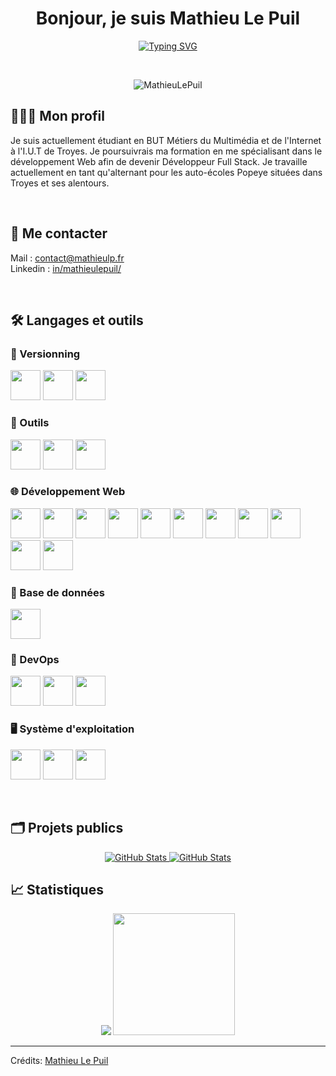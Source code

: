 <h1 align="center">Bonjour, je suis Mathieu Le Puil</h1>
<p align="center">
<a href="https://git.io/typing-svg"><img src="https://readme-typing-svg.demolab.com?font=Fira+Code&size=24&duration=4500&pause=1000&center=true&vCenter=true&width=1000&lines=%C3%89tudiant+en+B.U.T+MMI+%C3%A0+Troyes;Alternant+chez+les+auto-%C3%A9coles+Popeye;D%C3%A9veloppeur+web+Full+Stack;D%C3%A9veloppeur+Python+(Discord)" alt="Typing SVG" /></a>
</p>

<br>

<p align="center">
	<img src="https://komarev.com/ghpvc/?username=MathieuLePuil&label=Nombre%20de%20vues&color=0e75b6&style=plastic" alt="MathieuLePuil" />
</p>

## 👨🏼‍💼 Mon profil

Je suis actuellement étudiant en BUT Métiers du Multimédia et de l'Internet à l'I.U.T de Troyes. Je poursuivrais ma formation en me spécialisant dans le développement Web afin de devenir Développeur Full Stack. Je travaille actuellement en tant qu'alternant pour les auto-écoles Popeye situées dans Troyes et ses alentours.

<br>

## :speech_balloon: Me contacter

<p align="left">
	Mail : <a href="mailto:contact@mathieulp.fr" target="_blank">contact@mathieulp.fr</a> <br>
	Linkedin : <a href="https://www.linkedin.com/in/mathieulepuil/" target="_blank">in/mathieulepuil/</a>
</p>

<br>

## 🛠 Langages et outils

### 🧰 Versionning
<p>
	<img src="https://user-images.githubusercontent.com/25181517/192108372-f71d70ac-7ae6-4c0d-8395-51d8870c2ef0.png" witdh="48px" height="48px">
	<img src="https://user-images.githubusercontent.com/25181517/192108374-8da61ba1-99ec-41d7-80b8-fb2f7c0a4948.png" witdh="48px" height="48px">
	<img src="https://user-images.githubusercontent.com/25181517/192108376-c675d39b-90f6-4073-bde6-5a9291644657.png" witdh="48px" height="48px">
</p>

### 🔨 Outils
<p>
	<img src="https://user-images.githubusercontent.com/25181517/186711571-ad08f891-085a-4dad-b4d9-95310b3c8ad9.png" witdh="48px" height="48px">
	<img src="https://user-images.githubusercontent.com/25181517/192108891-d86b6220-e232-423a-bf5f-90903e6887c3.png" witdh="48px" height="48px">
	<img src="https://user-images.githubusercontent.com/25181517/190887576-6653f877-8439-4521-82f3-403086ead892.png" witdh="48px" height="48px">
</p>

### 🌐 Développement Web
<p>
	<img src="https://user-images.githubusercontent.com/25181517/192158954-f88b5814-d510-4564-b285-dff7d6400dad.png" witdh="48px" height="48px">
	<img src="https://user-images.githubusercontent.com/25181517/183898674-75a4a1b1-f960-4ea9-abcb-637170a00a75.png" witdh="48px" height="48px">
	<img src="https://user-images.githubusercontent.com/25181517/192158956-48192682-23d5-4bfc-9dfb-6511ade346bc.png" witdh="48px" height="48px">
	<img src="https://user-images.githubusercontent.com/25181517/183898054-b3d693d4-dafb-4808-a509-bab54cf5de34.png" witdh="48px" height="48px">
	<img src="https://user-images.githubusercontent.com/25181517/192158957-b1256181-356c-46a3-beb9-487af08a6266.png" witdh="48px" height="48px">
	<img src="https://user-images.githubusercontent.com/25181517/117447155-6a868a00-af3d-11eb-9cfe-245df15c9f3f.png" witdh="48px" height="48px">
	<img src="https://user-images.githubusercontent.com/25181517/117448124-a2da9800-af3e-11eb-85d2-bd1b69b65603.png" witdh="48px" height="48px">
	<img src="https://user-images.githubusercontent.com/25181517/121401671-49102800-c959-11eb-9f6f-74d49a5e1774.png" witdh="48px" height="48px">
	<img src="https://user-images.githubusercontent.com/25181517/183049794-a3dfaddd-22ee-4ffe-b0b4-549ccd4879f9.png" witdh="48px" height="48px">
	<img src="https://user-images.githubusercontent.com/25181517/183423507-c056a6f9-1ba8-4312-a350-19bcbc5a8697.png" witdh="48px" height="48px">
	<img src="https://user-images.githubusercontent.com/25181517/183570228-6a040b9f-3ddf-47a2-a201-743121dac664.png" witdh="48px" height="48px">
</p>

### 💾 Base de données
<p>
	<img src="https://user-images.githubusercontent.com/25181517/183896128-ec99105a-ec1a-4d85-b08b-1aa1620b2046.png" witdh="48px" height="48px">
</p>

### 🤿 DevOps
<p>
	<img src="https://user-images.githubusercontent.com/25181517/192158606-7c2ef6bd-6e04-47cf-b5bc-da2797cb5bda.png" witdh="48px" height="48px">
	<img src="https://user-images.githubusercontent.com/25181517/117207330-263ba280-adf4-11eb-9b97-0ac5b40bc3be.png" witdh="48px" height="48px">
	<img src="https://user-images.githubusercontent.com/25181517/183345125-9a7cd2e6-6ad6-436f-8490-44c903bef84c.png" witdh="48px" height="48px">
</p>

### 🖥️ Système d'exploitation
<p>
	<img src="https://user-images.githubusercontent.com/25181517/186884150-05e9ff6d-340e-4802-9533-2c3f02363ee3.png" witdh="48px" height="48px">
	<img src="https://user-images.githubusercontent.com/25181517/186884152-ae609cca-8cf1-4175-8d60-1ce1fa078ca2.png" witdh="48px" height="48px">
	<img src="https://user-images.githubusercontent.com/25181517/186884153-99edc188-e4aa-4c84-91b0-e2df260ebc33.png" witdh="48px" height="48px">
</p>

<br/>


## 🗂 Projets publics

	
<div>
  <p align="center">
    	<a href="https://github.com/MathieuLePuil/PortfolioMMI">
      		<img src="https://github-readme-stats.vercel.app/api/pin/?username=MathieuLePuil&repo=PortfolioMMI&theme=dracula" alt="GitHub Stats" />
    	</a>
	  <a href="https://github.com/MathieuLePuil/discord.py">
      		<img src="https://github-readme-stats.vercel.app/api/pin/?username=MathieuLePuil&repo=discord.py&theme=dracula" alt="GitHub Stats" />
    	</a>
	
  </p>
</div>

## 📈 Statistiques

<div align="center">
	<img src="https://github-readme-stats.vercel.app/api?username=MathieuLePuil&show_icons=true" width>
	<img src="https://github-readme-stats.vercel.app/api/top-langs/?username=MathieuLePuil&layout=compact" height="195px">
</div>

---

Crédits: [Mathieu Le Puil](https://github.com/MathieuLePuil)

